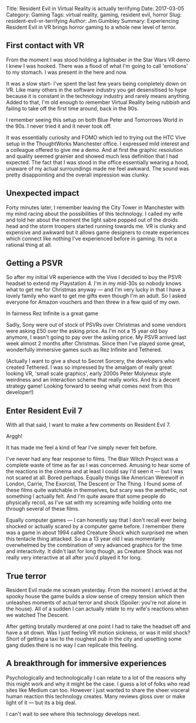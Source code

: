 Title: Resident Evil in Virtual Reality is actually terrifying
Date: 2017-03-05
Category: Gaming
Tags: virtual reality, gaming, resident evil, horror
Slug: resident-evil-vr-terrifying
Author: Jim Gumbley
Summary: Experiencing Resident Evil in VR brings horror gaming to a whole new level of terror.

## First contact with VR

From the moment I was stood holding a lightsaber in the Star Wars VR demo I knew I was hooked. There was a flood of what I'm going to call 'emotions' to my stomach. I was present in the here and now.

It was a slow start- I've spent the last few years being completely down on VR. Like many others in the software industry you get desensitised to hype because it is constant in the technology industry and rarely means anything. Added to that, I'm old enough to remember Virtual Reality being rubbish and failing to take off the first time around, back in the 90s.

I remember seeing this setup on both Blue Peter and Tomorrows World in the 90s. I never tried it and it never took off.

It was essentially curiosity and FOMO which led to trying out the HTC Vive setup in the ThoughtWorks Manchester office. I expressed mild interest and a colleague offered to give me a demo. And at first the graphic resolution and quality seemed grainier and showed much less definition that I had expected. The fact that I was stood in the office essentially wearing a hood, unaware of my actual surroundings made me feel awkward. The sound was pretty disappointing and the overall impression was clunky.

## Unexpected impact

Forty minutes later, I remember leaving the City Tower in Manchester with my mind racing about the possibilities of this technology. I called my wife and told her about the moment the light sabre popped out of the droids head and the storm troopers started running towards me. VR is clunky and expensive and awkward but it allows game designers to create experiences which connect like nothing I've experienced before in gaming. Its not a rational thing at all.

## Getting a PSVR

So after my initial VR experience with the Vive I decided to buy the PSVR headset to extend my Playstation 4. I'm in my mid-30s so nobody knows what to get me for Christmas anyway — and I'm very lucky in that I have a lovely family who want to get me gifts even though I'm an adult. So I asked everyone for Amazon vouchers and then threw in a few quid of my own.

In fairness Rez Infinite is a great game

Sadly, Sony were out of stock of PSVRs over Christmas and some vendors were asking £50 over the asking price. As I'm not a 15 year old boy anymore, I wasn't going to pay over the asking price. My PSVR arrived last week almost 2 months after Christmas. Since then I've played some great, wonderfully immersive games such as Rez Infinite and Tethered.

(Actually I want to give a shout to Secret Sorcery, the developers who created Tethered. I was so impressed by the amalgam of really great looking VR, 'small scale graphics', early 2000s Peter Molyneux style weirdness and an interaction scheme that really works. And its a decent strategy game! Looking forward to seeing what comes next from this developer!)

## Enter Resident Evil 7

With all that said, I want to make a few comments on Resident Evil 7.

Arggh!

It has made me feel a kind of fear I've simply never felt before.

I've never had any fear response to films. The Blair Witch Project was a complete waste of time as far as I was concerned. Amusing to hear some of the reactions in the cinema and at least I could say I'd seen it — but I was not scared at all. Bored perhaps. Equally things like American Werewolf in London, Carrie, The Exorcist, The Descent or The Thing. I found some of these films quite watchable in themselves, but scary was the aesthetic, not something I actually felt. And I'm quite aware that some people do physically recoil, as I've sat with my screaming wife holding onto me through several of these films.

Equally computer games — I can honestly say that I don't recall ever being shocked or actually scared by a computer game before. I remember there was a game in about 1994 called Creature Shock which surprised me when this tentacle thing attacked. So as a 13 year old I was momentarily overwhelmed by the combination of very advanced graphics for the time and interactivity. It didn't last for long though, as Creature Shock was not really very interactive at all after you'd played it for long.

## True terror

Resident Evil made me scream yesterday. From the moment I arrived at the spooky house the game builds a slow sense of creepy tension which then unleashes moments of actual terror and shock (Spoiler: you're not alone in the house). All of a sudden I can actually relate to my wife's reactions when we watched The Descent.

After getting brutally murdered at one point I had to take the headset off and have a sit down. Was I just feeling VR motion sickness, or was it mild shock? Short of getting a taxi to the roughest pub in the city and upsetting some gang dudes there is no way I can replicate this feeling.

## A breakthrough for immersive experiences

Psychologically and technologically I can relate to a lot of the reasons why this might work and why it might be the case. I guess a lot of folks who read sites like Medium can too. However I just wanted to share the sheer visceral human reaction this technology creates. Many reviews gloss over or make light of it — but its a big deal.

I can't wait to see where this technology develops next.